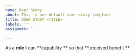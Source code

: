 ```yaml
---
name: User Story
about: This is our default user story template
title: USER STORY <TITLE>
labels: ''
assignees: ''

---
```


As a **role**  I can **capability **  so that  **.received benefit **
